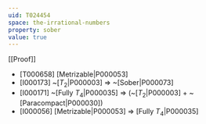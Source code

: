 ```yaml
---
uid: T024454
space: the-irrational-numbers
property: sober
value: true
---
```

[[Proof]]

* [T000658] [Metrizable|P000053]
* [I000173] ~[$T_2$|P000003] => ~[Sober|P000073]
* [I000171] ~[Fully $T_4$|P000035] => (~[$T_2$|P000003] + ~[Paracompact|P000030])
* [I000056] [Metrizable|P000053] => [Fully $T_4$|P000035]

